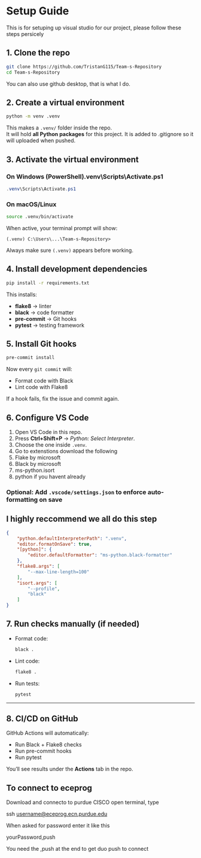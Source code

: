 # Setup Guide
This is for setuping up visual studio for our project, please follow these steps persicely 

## 1. Clone the repo

```bash
git clone https://github.com/TristanG115/Team-s-Repository
cd Team-s-Repository
```

You can also use github desktop, that is what I do.


## 2. Create a virtual environment

```bash
python -m venv .venv
```

This makes a `.venv/` folder inside the repo.  
It will hold **all Python packages** for this project.
It is added to .gitignore so it will uploaded when pushed.

## 3. Activate the virtual environment

### On Windows (PowerShell).venv\Scripts\Activate.ps1
```powershell
.venv\Scripts\Activate.ps1
```

### On macOS/Linux
```bash
source .venv/bin/activate
```

When active, your terminal prompt will show:

```
(.venv) C:\Users\...\Team-s-Repository>
```

Always make sure `(.venv)` appears before working.  


## 4. Install development dependencies

```bash
pip install -r requirements.txt
```

This installs:  
- **flake8** → linter  
- **black** → code formatter  
- **pre-commit** → Git hooks  
- **pytest** → testing framework  

## 5. Install Git hooks

```bash
pre-commit install
```

Now every `git commit` will:  
- Format code with Black  
- Lint code with Flake8  

If a hook fails, fix the issue and commit again.

## 6. Configure VS Code

1. Open VS Code in this repo.  
2. Press **Ctrl+Shift+P** → *Python: Select Interpreter*.  
3. Choose the one inside `.venv`.  
4. Go to extenstions download the following
5. Flake by microsoft
6. Black by microsoft
7. ms-python.isort
7. python if you havent already

### Optional: Add `.vscode/settings.json` to enforce auto-formatting on save
## I highly reccommend we all do this step

```json
{
    "python.defaultInterpreterPath": ".venv",
    "editor.formatOnSave": true,
    "[python]": {
        "editor.defaultFormatter": "ms-python.black-formatter"
    },
    "flake8.args": [
        "--max-line-length=100"
    ],
    "isort.args": [
        "--profile",
        "black"
    ]
}
```

## 7. Run checks manually (if needed)

- Format code:
  ```bash
  black .
  ```
- Lint code:
  ```bash
  flake8 .
  ```
- Run tests:
  ```bash
  pytest
  ```

---

## 8. CI/CD on GitHub

GitHub Actions will automatically:  
- Run Black + Flake8 checks  
- Run pre-commit hooks  
- Run pytest  

You’ll see results under the **Actions** tab in the repo.

## To connect to eceprog

Download and connecto to purdue CISCO
open terminal, type

ssh username@eceprog.ecn.purdue.edu

When asked for password enter it like this

yourPassword,push

You need the ,push at the end to get duo push to connect
